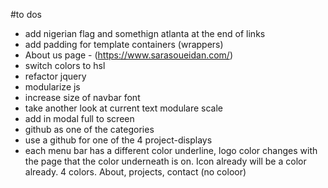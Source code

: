 #to dos
- add nigerian flag and somethign atlanta at the end of links
- add padding for template containers (wrappers)
- About us page - (https://www.sarasoueidan.com/)
- switch colors to hsl
- refactor jquery
- modularize js
- increase size of navbar font
- take another look at current text modulare scale
- add in modal full to screen
- github as one of the categories
- use a github for one of the 4 project-displays
- each menu bar has a different color underline, logo color changes with the page that the color underneath is on. Icon already will be a color already. 4 colors. About, projects, contact (no coloor)